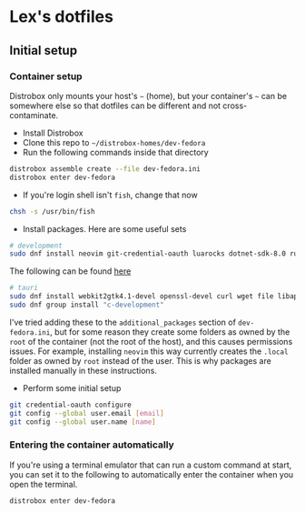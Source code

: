 # Lex's dotfiles

## Initial setup
### Container setup
Distrobox only mounts your host's `~` (home), but your container's `~` can be somewhere else so that dotfiles can be different and not cross-contaminate.

- Install Distrobox
- Clone this repo to `~/distrobox-homes/dev-fedora`
- Run the following commands inside that directory
```sh
distrobox assemble create --file dev-fedora.ini
distrobox enter dev-fedora
```
- If you're login shell isn't `fish`, change that now
```sh
chsh -s /usr/bin/fish
```
- Install packages. Here are some useful sets
```sh
# development
sudo dnf install neovim git-credential-oauth luarocks dotnet-sdk-8.0 rustup pnpm npm
```
The following can be found [here](https://v2.tauri.app/start/prerequisites)
```sh
# tauri
sudo dnf install webkit2gtk4.1-devel openssl-devel curl wget file libappindicator-gtk3-devel librsvg2-devel
sudo dnf group install "c-development"
```
I've tried adding these to the `additional_packages` section of `dev-fedora.ini`, but for some reason they create some folders as owned by the `root` of the container (not the root of the host), and this causes permissions issues. For example, installing `neovim` this way currently creates the `.local` folder as owned by `root` instead of the user. This is why packages are installed manually in these instructions.
- Perform some initial setup
```sh
git credential-oauth configure
git config --global user.email [email]
git config --global user.name [name]
```

### Entering the container automatically
If you're using a terminal emulator that can run a custom command at start, you can set it to the following to automatically enter the container when you open the terminal.
```
distrobox enter dev-fedora
```

